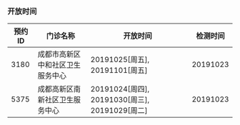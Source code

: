 ### 开放时间

| 预约ID | 门诊名称 | 开放时间 | 检测时间 |
| --- | --- | --- | --- |
| 3180 | 成都市高新区中和社区卫生服务中心 | 20191025[周五], 20191101[周五] | 20191023 |
| 5375 | 成都高新区南新社区卫生服务中心 | 20191024[周四], 20191030[周三], 20191029[周二] | 20191023 |